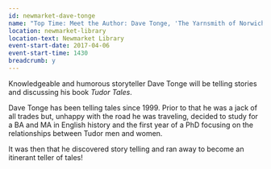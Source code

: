 ```yaml
---
id: newmarket-dave-tonge
name: "Top Time: Meet the Author: Dave Tonge, 'The Yarnsmith of Norwich'"
location: newmarket-library
location-text: Newmarket Library
event-start-date: 2017-04-06
event-start-time: 1430
breadcrumb: y
---
```


Knowledgeable and humorous storyteller Dave Tonge will be telling stories and discussing his book <cite>Tudor Tales</cite>.

Dave Tonge has been telling tales since 1999. Prior to that he was a jack of all trades but, unhappy with the road he was traveling, decided to study for a BA and MA in English history and the first year of a PhD focusing on the relationships between Tudor men and women.

It was then that he discovered story telling and ran away to become an itinerant teller of tales!
